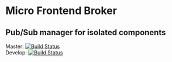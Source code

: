 # Micro Frontend Broker
## Pub/Sub manager for isolated components


Master: [![Build Status](https://travis-ci.org/sandrolain/mf-broker.svg?branch=master)](https://travis-ci.org/sandrolain/mf-broker)  
Develop: [![Build Status](https://travis-ci.org/sandrolain/mf-broker.svg?branch=develop)](https://travis-ci.org/sandrolain/mf-broker)
